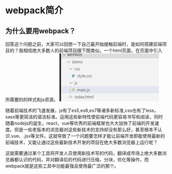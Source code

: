 # webpack简介
## 为什么要用webpack？
回答这个问题之前，大家可以回想一下自己最开始接触前端时，是如何搭建前端项目的？我相信绝大多数人的前端项目跟下图类似。一个html页面，在页面中引入所需要的的样式和js资源。
![](./images/1.png)

随着前端技术的飞速发展，js有了es5,es6,es7等诸多新标准,css也有了less，sass等更简洁的语法标准。运用这些新特性使前端代码更容易书写和阅读，同时随着nodejs的诞生，react，vue等优秀的前端框架也大大加快了前端的开发速度。但是一些老版本的浏览器对这些新技术的支持却没有那么好，甚至根本不认识.vue、.jsx等文件。这就导致了一个问题要怎样才能让前端开发即能使用最新的前端技术，又能让通过这些最新技术开发的项目在绝大多数浏览器上运行呢？

这就需要通过某个工具将开发人员使用新技术写的代码，翻译成市场上绝大多数浏览器都认识的代码，并对翻译后的代码进行压缩，分块，优化等操作，而webpack就是这些工具中功能最强且使用最广泛的那个。